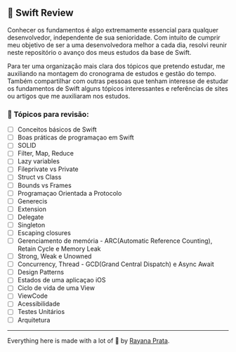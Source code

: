 ## 🌈 Swift Review

Conhecer os fundamentos é algo extremamente essencial para qualquer desenvolvedor, independente de sua senioridade. 
Com intuito de cumprir meu objetivo de ser a uma desenvolvedora melhor a cada dia, resolvi reunir neste repositório o avanço dos meus estudos da base de Swift.

Para ter uma organização mais clara dos tópicos que pretendo estudar, me auxiliando na montagem do cronograma de estudos e gestão do tempo.
Também compartilhar com outras pessoas que tenham interesse de estudar os fundamentos de Swift alguns tópicos interessantes e referências de sites ou artigos que me auxiliaram nos estudos.

### 📱 Tópicos para revisão:

- [ ] Conceitos básicos de Swift
- [ ] Boas práticas de programaçao em Swift
- [ ] SOLID
- [ ] Filter, Map, Reduce
- [ ] Lazy variables
- [ ] Fileprivate vs Private
- [ ] Struct vs Class
- [ ] Bounds vs Frames
- [ ] Programaçao Orientada a Protocolo
- [ ] Generecis
- [ ] Extension
- [ ] Delegate
- [ ] Singleton
- [ ] Escaping closures
- [ ] Gerenciamento de memória - ARC(Automatic Reference Counting), Retain Cycle e Memory Leak
- [ ] Strong, Weak e Unowned
- [ ] Concurrency, Thread - GCD(Grand Central Dispatch) e Async Await
- [ ] Design Patterns
- [ ] Estados de uma aplicaçao iOS
- [ ] Ciclo de vida de uma View
- [ ] ViewCode
- [ ] Acessibilidade
- [ ] Testes Unitários
- [ ] Arquitetura

---

Everything here is made with a lot of 🤍 by [Rayana Prata](https://www.linkedin.com/in/rayanaprata/).
